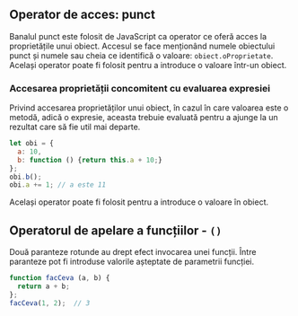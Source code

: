 ## Operator de acces: punct

Banalul punct este folosit de JavaScript ca operator ce oferă acces la proprietățile unui obiect. Accesul se face menționând numele obiectului punct și numele sau cheia ce identifică o valoare: `obiect.oProprietate`. Același operator poate fi folosit pentru a introduce o valoare într-un obiect.

### Accesarea proprietății concomitent cu evaluarea expresiei

Privind accesarea proprietăților unui obiect, în cazul în care valoarea este o metodă, adică o expresie, aceasta trebuie evaluată pentru a ajunge la un rezultat care să fie util mai departe.

```javascript
let obi = {
  a: 10,
  b: function () {return this.a + 10;}
};
obi.b();
obi.a += 1; // a este 11
```

Același operator poate fi folosit pentru a introduce o valoare în obiect.

## Operatorul de apelare a funcțiilor - `()`

Două paranteze rotunde au drept efect invocarea unei funcții. Între paranteze pot fi introduse valorile așteptate de parametrii funcției.

```javascript
function facCeva (a, b) {
  return a + b;
};
facCeva(1, 2);  // 3
```
